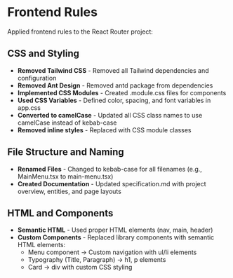# Frontend Rules

Applied frontend rules to the React Router project:

## CSS and Styling
- **Removed Tailwind CSS** - Removed all Tailwind dependencies and configuration
- **Removed Ant Design** - Removed antd package from dependencies
- **Implemented CSS Modules** - Created .module.css files for components
- **Used CSS Variables** - Defined color, spacing, and font variables in app.css
- **Converted to camelCase** - Updated all CSS class names to use camelCase instead of kebab-case
- **Removed inline styles** - Replaced with CSS module classes

## File Structure and Naming
- **Renamed Files** - Changed to kebab-case for all filenames (e.g., MainMenu.tsx to main-menu.tsx)
- **Created Documentation** - Updated specification.md with project overview, entities, and page layouts

## HTML and Components
- **Semantic HTML** - Used proper HTML elements (nav, main, header)
- **Custom Components** - Replaced library components with semantic HTML elements:
  - Menu component → Custom navigation with ul/li elements
  - Typography (Title, Paragraph) → h1, p elements
  - Card → div with custom CSS styling
